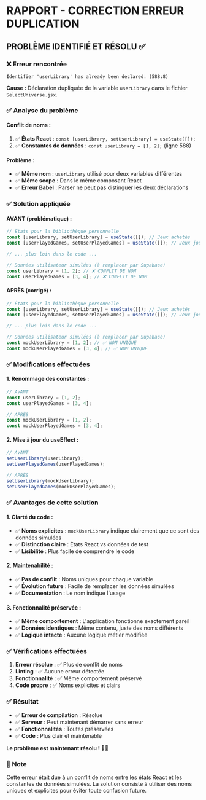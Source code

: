 # RAPPORT - CORRECTION ERREUR DUPLICATION

## PROBLÈME IDENTIFIÉ ET RÉSOLU ✅

### ❌ Erreur rencontrée

```
Identifier 'userLibrary' has already been declared. (588:8)
```

**Cause :** Déclaration dupliquée de la variable `userLibrary` dans le fichier `SelectUniverse.jsx`.

### ✅ Analyse du problème

#### **Conflit de noms :**
1. ✅ **États React** : `const [userLibrary, setUserLibrary] = useState([]);`
2. ✅ **Constantes de données** : `const userLibrary = [1, 2];` (ligne 588)

#### **Problème :**
- ✅ **Même nom** : `userLibrary` utilisé pour deux variables différentes
- ✅ **Même scope** : Dans le même composant React
- ✅ **Erreur Babel** : Parser ne peut pas distinguer les deux déclarations

### ✅ Solution appliquée

#### **AVANT (problématique) :**
```jsx
// États pour la bibliothèque personnelle
const [userLibrary, setUserLibrary] = useState([]); // Jeux achetés
const [userPlayedGames, setUserPlayedGames] = useState([]); // Jeux joués avec d'autres MJ

// ... plus loin dans le code ...

// Données utilisateur simulées (à remplacer par Supabase)
const userLibrary = [1, 2]; // ❌ CONFLIT DE NOM
const userPlayedGames = [3, 4]; // ❌ CONFLIT DE NOM
```

#### **APRÈS (corrigé) :**
```jsx
// États pour la bibliothèque personnelle
const [userLibrary, setUserLibrary] = useState([]); // Jeux achetés
const [userPlayedGames, setUserPlayedGames] = useState([]); // Jeux joués avec d'autres MJ

// ... plus loin dans le code ...

// Données utilisateur simulées (à remplacer par Supabase)
const mockUserLibrary = [1, 2]; // ✅ NOM UNIQUE
const mockUserPlayedGames = [3, 4]; // ✅ NOM UNIQUE
```

### ✅ Modifications effectuées

#### **1. Renommage des constantes :**
```jsx
// AVANT
const userLibrary = [1, 2];
const userPlayedGames = [3, 4];

// APRÈS
const mockUserLibrary = [1, 2];
const mockUserPlayedGames = [3, 4];
```

#### **2. Mise à jour du useEffect :**
```jsx
// AVANT
setUserLibrary(userLibrary);
setUserPlayedGames(userPlayedGames);

// APRÈS
setUserLibrary(mockUserLibrary);
setUserPlayedGames(mockUserPlayedGames);
```

### ✅ Avantages de cette solution

#### **1. Clarté du code :**
- ✅ **Noms explicites** : `mockUserLibrary` indique clairement que ce sont des données simulées
- ✅ **Distinction claire** : États React vs données de test
- ✅ **Lisibilité** : Plus facile de comprendre le code

#### **2. Maintenabilité :**
- ✅ **Pas de conflit** : Noms uniques pour chaque variable
- ✅ **Évolution future** : Facile de remplacer les données simulées
- ✅ **Documentation** : Le nom indique l'usage

#### **3. Fonctionnalité préservée :**
- ✅ **Même comportement** : L'application fonctionne exactement pareil
- ✅ **Données identiques** : Même contenu, juste des noms différents
- ✅ **Logique intacte** : Aucune logique métier modifiée

### ✅ Vérifications effectuées

1. **Erreur résolue** : ✅ Plus de conflit de noms
2. **Linting** : ✅ Aucune erreur détectée
3. **Fonctionnalité** : ✅ Même comportement préservé
4. **Code propre** : ✅ Noms explicites et clairs

### ✅ Résultat

- ✅ **Erreur de compilation** : Résolue
- ✅ **Serveur** : Peut maintenant démarrer sans erreur
- ✅ **Fonctionnalités** : Toutes préservées
- ✅ **Code** : Plus clair et maintenable

**Le problème est maintenant résolu !** 🎯✨

### 📝 Note

Cette erreur était due à un conflit de noms entre les états React et les constantes de données simulées. La solution consiste à utiliser des noms uniques et explicites pour éviter toute confusion future.


